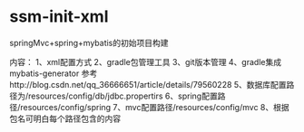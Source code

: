 # ssm-init-xml

springMvc+spring+mybatis的初始项目构建

内容：
1、xml配置方式
2、gradle包管理工具
3、git版本管理
4、gradle集成mybatis-generator   参考http://blog.csdn.net/qq_36666651/article/details/79560228
5、数据库配置路径为/resources/config/db/jdbc.propertirs
6、spring配置路径/resources/config/spring
7、mvc配置路径/resources/config/mvc
8、根据包名可明白每个路径包含的内容
